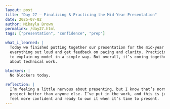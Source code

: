 ```yaml
---
layout: post  
title: "Day 27 – Finalizing & Practicing the Mid-Year Presentation"  
date: 2025-07-02 
author: Mikayla Brown  
permalink: /day27.html  
tags: ["presentation", "confidence", "prep"]

what_i_learned: |
  Today we finished putting together our presentation for the mid-year symposium and spent time practicing it. It was helpful to run through 
  everything out loud and get feedback on pacing and clarity. Practicing made me realize where I still stumble a little, especially when I have 
  to explain my model in a simple way. But overall, it’s coming together, and I’m learning how to be more concise and confident when talking 
  about technical work.

blockers: |
  No blockers today.

reflection: |
  I’m feeling a little nervous about presenting, but I know that’s normal. I just need to keep practicing and reminding myself that I know this 
  project better than anyone else. I’ve put in the work, and this is just about sharing that journey. Hopefully with a little more prep, I’ll 
  feel more confident and ready to own it when it’s time to present.
---
```


